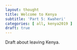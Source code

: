 ```yaml
---
layout: thought
title: Welcome to Kenya
subtitle: 'Part 5: Kwaheri'
categories: [ all, kenya2019 ]
draft: true
---
```


Draft about leaving Kenya.
